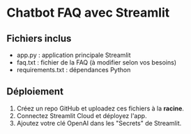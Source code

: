 # Chatbot FAQ avec Streamlit

## Fichiers inclus
- app.py : application principale Streamlit
- faq.txt : fichier de la FAQ (à modifier selon vos besoins)
- requirements.txt : dépendances Python

## Déploiement
1. Créez un repo GitHub et uploadez ces fichiers à la **racine**.
2. Connectez Streamlit Cloud et déployez l'app.
3. Ajoutez votre clé OpenAI dans les "Secrets" de Streamlit.

